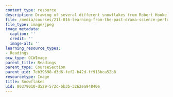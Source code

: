 ```yaml
---
content_type: resource
description: Drawing of several different snowflakes from Robert Hooke's Micrographia.
file: /media/courses/21l-016-learning-from-the-past-drama-science-performance-spring-2009/80379010d529572cbb3b3262ea94840e_snowflakes.jpg
file_type: image/jpeg
image_metadata:
  caption: ''
  credit: ''
  image-alt: ''
learning_resource_types:
- Readings
ocw_type: OCWImage
parent_title: Readings
parent_type: CourseSection
parent_uid: 7eb39698-d3d6-fef2-b42d-ff918bca52b8
resourcetype: Image
title: Snowflakes
uid: 80379010-d529-572c-bb3b-3262ea94840e
---
```

